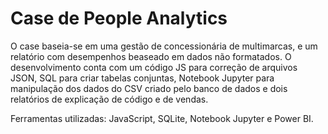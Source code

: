 # Case de People Analytics

O case baseia-se em uma gestão de concessionária de multimarcas, e um relatório com desempenhos beaseado em dados não formatados.
O desenvolvimento conta com um código JS para correção de arquivos JSON, SQL para criar tabelas conjuntas, Notebook Jupyter para manipulação dos dados do CSV criado pelo banco de dados e dois relatórios de explicação de código e de vendas.

Ferramentas utilizadas: JavaScript, SQLite, Notebook Jupyter e Power BI.
